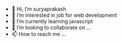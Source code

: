 - 👋 Hi, I’m suryaprakash
- 👀 I’m interested in job for web development
- 🌱 I’m currently learning javascript
- 💞️ I’m looking to collaborate on ...
- 📫 How to reach me ...

<!---
suryaprakash63/suryaprakash63 is a ✨ special ✨ repository because its `README.md` (this file) appears on your GitHub profile.
You can click the Preview link to take a look at your changes.
--->
